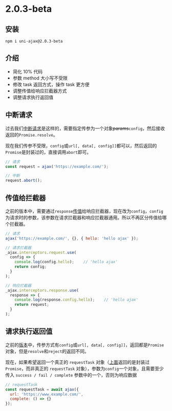 # 2.0.3-beta

## 安装

```
npm i uni-ajax@2.0.3-beta
```

## 介绍

- 简化 10% 代码
- 参数 method 大小写不受限
- 修改 task 返回方式，操作 task 更方便
- 调整传值给响应拦截器方式
- 调整请求执行返回值

## 中断请求

过去我们[中断请求](/usage.html#中断请求)是这样的，需要指定传参为一个对象~~params~~`config`，然后接收返回的`Promise.resolve`。

现在我们传参不受限，`config`或`url[, data[, config]]`都可以，然后返回的`Promise`是封装过的，直接调用`abort`即可。

```JavaScript
// 请求
const request = ajax('https://example.com/');

// 中断
request.abort();
```

## 传值给拦截器

之前的版本中，需要通过`response`[传值](/interceptor.html#请求拦截器)给响应拦截器，现在改为`config`，`config`为请求时的参数，该参数在请求拦截器和响应拦截器通用。所以不再区分传值给哪个拦截器。

```JavaScript
// 请求
ajax('https://example.com/', {}, { hello: 'hello ajax' });

// 请求拦截器
_ajax.interceptors.request.use(
  config => {
    console.log(config.hello);    // 'hello ajax'
    return config;
  }
);

// 响应拦截器
_ajax.interceptors.response.use(
  response => {
    console.log(response.config.hello);    // 'hello ajax'
    return request;
  }
);
```

## 请求执行返回值

之前的[版本](/usage.html)中，传参方式有`config`或`url[, data[, config]]`，返回都是`Promise`对象，但是`resolve`和`reject`的返回不同。

现在，如果希望返回一个真正的 `requestTask` 对象（[上面](/beta.html#中断请求)返回的是封装过`Promise`，而非真正的 `requestTask` 对象），参数为`config`一个对象，且需要至少传入 `success / fail / complete` 参数中的一个，否则为响应数据

```JavaScript
// requestTask
const requestTask = await ajax({
  url: 'https://www.example.com/',
  complete: () => {}
});
```
